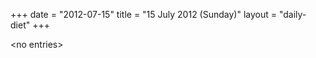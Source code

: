 +++
date = "2012-07-15"
title = "15 July 2012 (Sunday)"
layout = "daily-diet"
+++


\<no entries\>

